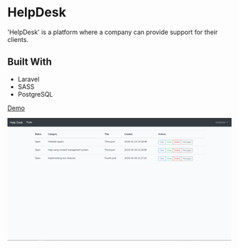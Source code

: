 # HelpDesk

'HelpDesk' is a platform where a company can provide support for their clients.

## Built With

* Laravel
* SASS
* PostgreSQL

[Demo](http://help-desk-test.herokuapp.com/)

![image](helpdesk.png)
